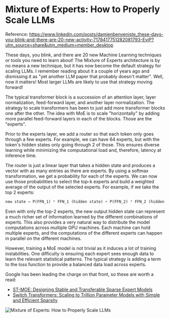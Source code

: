 # Mixture of Experts: How to Properly Scale LLMs

Reference: https://www.linkedin.com/posts/damienbenveniste_these-days-you-blink-and-there-are-20-new-activity-7178417751282081793-EyiP?utm_source=share&utm_medium=member_desktop

These days, you blink, and there are 20 new Machine Learning techniques or tools you need to learn about! The Mixture of Experts architecture is by no means a new technique, but it has now become the default strategy for scaling LLMs. I remember reading about it a couple of years ago and dismissing it as "yet another LLM paper that probably doesn't matter". Well, now it matters! Most larger LLMs are likely to use that strategy moving forward!

The typical transformer block is a succession of an attention layer, layer normalization, feed-forward layer, and another layer normalization. The strategy to scale transformers has been to just add more transformer blocks one after the other. The idea with MoE is to scale "horizontally" by adding more parallel feed-forward layers in each of the blocks. Those are the "experts".

Prior to the experts layer, we add a router so that each token only goes through a few experts. For example, we can have 64 experts, but with the token's hidden states only going through 2 of those. This ensures diverse learning while minimizing the computational load and, therefore, latency at inference time.

The router is just a linear layer that takes a hidden state and produces a vector with as many entries as there are experts. By using a softmax transformation, we get a probability for each of the experts. We can now use those probabilities to select the top-k experts and build a weighted average of the output of the selected experts. For example, if we take the top 2 experts:

```python
new state = P(FFN_1) * FFN_1 (hidden state) + P(FFN_2) * FFN_2 (hidden state)
```

Even with only the top-2 experts, the new output hidden state can represent a much richer set of information learned by the different combinations of experts. This also provides a very natural way to distribute the model computations across multiple GPU machines. Each machine can hold multiple experts, and the computations of the different experts can happen in parallel on the different machines.

However, training a MoE model is not trivial as it induces a lot of training instabilities. One difficulty is ensuring each expert sees enough data to learn the relevant statistical patterns. The typical strategy is adding a term to the loss function to provide a balanced data load across experts. 

Google has been leading the charge on that front, so these are worth a read: 

- [ST-MOE: Designing Stable and Transferable
Sparse Expert Models](https://arxiv.org/pdf/2202.08906.pdf)
- [Switch Transformers: Scaling to Trillion Parameter Models
with Simple and Efficient Sparsity](https://arxiv.org/pdf/2101.03961.pdf)

<img src="../images/moe-scaling-llms.jpeg" alt="Mixture of Experts: How to Properly Scale LLMs" />